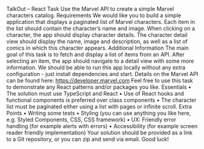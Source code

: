 TalkOut – React Task
Use the Marvel API to create a simple Marvel characters
catalog.
Requirements
We would like you to build a simple application that displays a paginated list of
Marvel characters.
Each item in the list should contain the character’s name and image.
When clicking on a character, the app should display character details.
The character detail view should display the name, image and description, as well as
a list of comics in which this character appears.
Additional Information
The main goal of this task is to fetch and display a list of items from an API. After
selecting an item, the app should navigate to a detail view with some more
information.
We should be able to run this app locally without any extra configuration - just install
dependencies and start.
Details on the Marvel API can be found here: https://developer.marvel.com
Feel free to use this task to demonstrate any React patterns and/or packages you
like.
Essentials
• The solution must use TypeScript and React
• Use of React hooks and functional components is preferred over class
components
• The character list must be paginated either using a list with pages or infinite
scroll.
Extra Points
• Writing some tests
• Styling (you can use anything you like here, e.g. Styled Components, CSS,
CSS framework)
• UX: Friendly error handling (for example alerts with errors)
• Accessibility (for example screen reader friendly implementation)
Your solution should be provided as a link to a Git repository, or you can zip and
send via email.
Good luck!